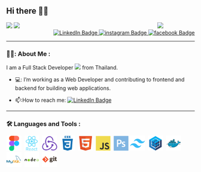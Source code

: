 ## Hi there 👋😚
<div id="header" align="left">
  <img src="https://media.giphy.com/media/Hc7YKyK5l8TGEvlP8n/giphy.gif" width="200"/>
  <img src="https://media.giphy.com/media/4eypShqG7ddoN6BGHK/giphy.gif" width="200"/>
  <img src="https://media.giphy.com/media/KzJkzjggfGN5Py6nkT/giphy.gif" width="100" align="right"/>
</div>

<div id="badges" align="right">
  <a href="https://www.linkedin.com/in/manapong-bunyasri-003922195/" target="_blank">
  <img src="https://img.shields.io/badge/LinkedIn-blue?style=for-the-badge&logo=linkedin&logoColor=white" alt="LinkedIn Badge"/>
  </a>
  <a href="https://www.instagram.com/moment_tum.b/" target="_blank">
  <img src="https://img.shields.io/badge/instagram-purple?style=for-the-badge&logo=instagram&logoColor=white" alt="instagram Badge"/>
  </a>
  <a href="https://www.facebook.com/manapong.bunyasri/" target="_blank">
  <img src="https://img.shields.io/badge/facebook-blue?style=for-the-badge&logo=facebook&logoColor=white" alt="facebook Badge"/>
  </a>
</div>

---
### 👨‍💻: About Me :
I am a Full Stack Developer <img src="https://media.giphy.com/media/Q2T7BXRiDFPJcPoA7Z/giphy.gif" width="50"> from Thailand.
- 💻: I’m working as a Web Developer and contributing to frontend and backend for building web applications.

- 📫:How to reach me:
  <a href="https://www.linkedin.com/in/manapong-bunyasri-003922195/" target="_blank">
  <img src="https://img.shields.io/badge/LinkedIn-blue?style=flat&logo=linkedin&logoColor=white" alt="LinkedIn Badge"/>
  </a>
 
 ---
 ### :hammer_and_wrench: Languages and Tools :
 <div>
  <img src="https://github.com/devicons/devicon/blob/master/icons/figma/figma-original.svg" title="figma" alt="figma" width="40" height="40"/>&nbsp;
  <img src="https://github.com/devicons/devicon/blob/master/icons/react/react-original-wordmark.svg" title="React" alt="React" width="40" height="40"/>&nbsp;
  <img src="https://github.com/devicons/devicon/blob/master/icons/redux/redux-original.svg" title="Redux" alt="Redux " width="40" height="40"/>&nbsp;
  <img src="https://github.com/devicons/devicon/blob/master/icons/css3/css3-plain-wordmark.svg"  title="CSS3" alt="CSS" width="40" height="40"/>&nbsp;
  <img src="https://github.com/devicons/devicon/blob/master/icons/html5/html5-original.svg" title="HTML5" alt="HTML" width="40" height="40"/>&nbsp;
  <img src="https://github.com/devicons/devicon/blob/master/icons/javascript/javascript-original.svg" title="JavaScript" alt="JavaScript" width="40" height="40"/>&nbsp;
  <img src="https://github.com/devicons/devicon/blob/master/icons/photoshop/photoshop-plain.svg" title="photoshop" **alt="photoshop" width="40" height="40"/>
  <img src="https://github.com/devicons/devicon/blob/master/icons/tailwindcss/tailwindcss-plain.svg" title="Tailwindcss" alt="Tailwindcss" width="40" height="40"/>&nbsp;
  <img src="https://github.com/devicons/devicon/blob/master/icons/sequelize/sequelize-original.svg" title="sequelize" alt="sequelize" width="40" height="40"/>&nbsp;
  <img src="https://github.com/devicons/devicon/blob/master/icons/docker/docker-original.svg" title="docker" alt="docker" width="40" height="40"/>&nbsp;
  <img src="https://github.com/devicons/devicon/blob/master/icons/mysql/mysql-original-wordmark.svg" title="MySQL"  alt="MySQL" width="40" height="40"/>&nbsp;
  <img src="https://github.com/devicons/devicon/blob/master/icons/nodejs/nodejs-original-wordmark.svg" title="NodeJS" alt="NodeJS" width="40" height="40"/>&nbsp;
  <img src="https://github.com/devicons/devicon/blob/master/icons/git/git-original-wordmark.svg" title="Git" **alt="Git" width="40" height="40"/>
</div>
